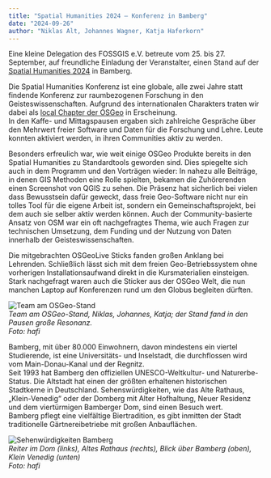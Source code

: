```yaml
---
title: "Spatial Humanities 2024 – Konferenz in Bamberg"
date: "2024-09-26"
author: "Niklas Alt, Johannes Wagner, Katja Haferkorn"
---
```


Eine kleine Delegation des FOSSGIS e.V. betreute vom 25. bis 27. September, auf freundliche Einladung der Veranstalter, einen Stand auf der [Spatial Humanities 2024](https://spathum.uni-bamberg.de/) in Bamberg. 

Die Spatial Humanities Konferenz ist eine globale, alle zwei Jahre statt findende Konferenz zur raumbezogenen Forschung in den Geisteswissenschaften. Aufgrund des internationalen Charakters traten wir dabei als [local Chapter der OSGeo](https://www.osgeo.org/local-chapters/fossgis-e-v/) in Erscheinung.     
In den Kaffe- und Mittagspausen ergaben sich zahlreiche Gespräche über den Mehrwert freier Software und Daten für die Forschung und Lehre. Leute konnten aktiviert werden, in ihren Communities aktiv zu werden. 

Besonders erfreulich war, wie weit einige OSGeo Produkte bereits in den Spatial Humanities zu Standardtools geworden sind. Dies spiegelte sich auch in dem Programm und den Vorträgen wieder: In nahezu alle Beiträge, in denen GIS Methoden eine Rolle spielten, bekamen die Zuhörerenden einen Screenshot von QGIS zu sehen. Die Präsenz hat sicherlich bei vielen dass Bewusstsein dafür geweckt, dass freie Geo-Software nicht nur ein tolles Tool für die eigene Arbeit ist, sondern ein Gemeinschaftsprojekt, bei dem auch sie selber aktiv werden können. Auch der Community-basierte Ansatz von OSM war ein oft nachgefragtes Thema, wie auch Fragen zur technischen Umsetzung, dem Funding und der Nutzung von Daten innerhalb der Geisteswissenschaften.

Die mitgebrachten OSGeoLive Sticks fanden großen Anklang bei Lehrenden. Schließlich lässt sich mit dem freien Geo-Betriebssystem ohne vorherigen Installationsaufwand direkt in die Kursmaterialien einsteigen. Stark nachgefragt waren auch die Sticker aus der OSGeo Welt, die nun manchen Laptop auf Konferenzen rund um den Globus begleiten dürften.

![Team am OSGeo-Stand](/news/images/2024-09-26_OSGeo-Stand_SpatHum.png)    
*Team am OSGeo-Stand, Niklas, Johannes, Katja; der Stand fand in den Pausen große Resonanz.   
Foto: hafi*

Bamberg, mit über 80.000 Einwohnern, davon mindestens ein viertel Studierende, ist eine Universitäts- und Inselstadt, die durchflossen wird vom Main-Donau-Kanal und der Regnitz.    
Seit 1993 hat Bamberg den offiziellen UNESCO-Weltkultur- und Naturerbe-Status.
Die Altstadt hat einen der größten erhaltenen historischen Stadtkerne in Deutschland. Sehenswürdigkeiten, wie das Alte Rathaus, „Klein-Venedig“ oder der Domberg mit Alter Hofhaltung, Neuer Residenz und dem viertürmigen Bamberger Dom, sind einen Besuch wert.    
Bamberg pflegt eine vielfältige Biertradition, es gibt inmitten der Stadt traditionelle Gärtnereibetriebe mit großen Anbauflächen.

![Sehenwürdigkeiten Bamberg](/news/images/2024-09-26_Bamberg.png)   
*Reiter im Dom (links), Altes Rathaus (rechts), Blick über Bamberg (oben), Klein Venedig (unten)   
Foto: hafi*
 

<!--
---
title: "Spatial Humanities 2024"
date: "2024-09-26"
author: "Niklas Alt, Johannes Wagner, Katja Haferkorn"
--- 

A small delegation of FOSSGIS e.V. hosted a booth at the [Spatial Humanities 2024](https://spathum.uni-bamberg.de/) in Bamberg from 25 to 27 September. Following the cordial invitation of the organizers it was possible to make a link to the global Spatial Humanities community. The conference on spatial research in the humanities takes place every two years and aims successfully at a global level. Due to its international character, we appeared as a [local chapter of OSGeo](https://www.osgeo.org/local-chapters/fossgis-e-v/).  

During the coffee and lunch breaks, there were numerous conversations about the value of free software and data for research and lecturing. We were able to motivate people to become active in new communities. It was particularly pleasing to that OSGeo products have already almost become the standard tools in the Spatial Humanities. This was also reflected in program and presentations: In almost all contributions including GIS methods images of QGIS were used. The presentation certainly made many people aware that free geospatial software is not only a great tool for their own work, but also a community project in which they too can become active. The community-based approach of OSM was also a frequently asked-about topic, as were questions about technical implementation, funding and the use of osm-data within the humanities.

The OSGeoLive sticks that were brought along were particularly popular with lecturers, as the free geo operating system allows them to access course materials and software directly without any prior installation effort. There was also great demand for the stickers from the OSGeo world, which are now likely to adorn more than one device on conferences around the globe.

![Team am OSGeo-Stand](/news/images/2024-09-26_OSGeo-Stand_SpatHum.png)    
*Team at the OSGeo stand, Niklas, Johannes, Katja; the stand was very popular during the breaks.  
Foto: hafi*

Bamberg, with over 80,000 inhabitants, at least a quarter of whom are students, is a university and island city with the Main-Danube Canal and the Regnitz river flowing through it. Bamberg has had official UNESCO World Cultural and Natural Heritage status since 1993.
The old town has one of the largest preserved historic town centres in Germany. Sights such as the Old Town Hall, ‘Little Venice’ or the Cathedral Hill with the Old Court, the New Residence and the four-towered Bamberg Cathedral are well worth a visit. 
Bamberg has a diverse beer tradition, and there are traditional market gardens with large cultivation areas in the centre of the city.

![Sehenwürdigkeiten Bamberg](/news/images/2024-09-26_Bamberg.png)   
*Rider in the cathedral (left), Old Town Hall (right), view over Bamberg (above), Little Venice (below)       
Foto: hafi*

